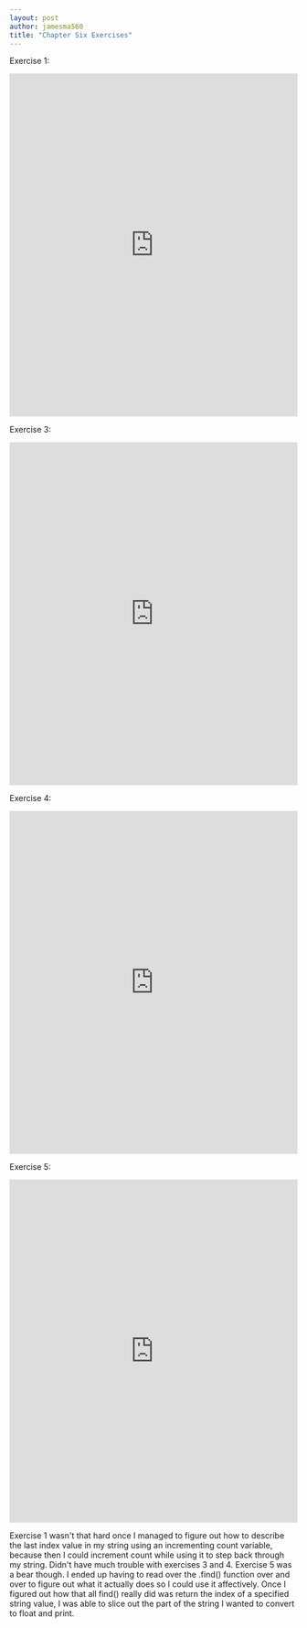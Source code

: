 ```yaml
---
layout: post
author: jamesma560
title: "Chapter Six Exercises"
---
```

Exercise 1:

<iframe src="https://trinket.io/embed/python/33a3fce478" width="100%" height="600" frameborder="0" marginwidth="0" marginheight="0" allowfullscreen></iframe>

Exercise 3:

<iframe src="https://trinket.io/embed/python/41597c9c24" width="100%" height="600" frameborder="0" marginwidth="0" marginheight="0" allowfullscreen></iframe>

Exercise 4:

<iframe src="https://trinket.io/embed/python/99865d57d8" width="100%" height="600" frameborder="0" marginwidth="0" marginheight="0" allowfullscreen></iframe>

Exercise 5:

<iframe src="https://trinket.io/embed/python/2e74f1f9ac" width="100%" height="600" frameborder="0" marginwidth="0" marginheight="0" allowfullscreen></iframe>

Exercise 1 wasn't that hard once I managed to figure out how to describe the last index value in my string using an incrementing count 
variable, because then I could increment count while using it to step back through my string. Didn't have much trouble with exercises 3 and
4. Exercise 5 was a bear though. I ended up having to read over the .find() function over and over to figure out what it actually does so I could
use it affectively. Once I figured out how that all find() really did was return the index of a specified string value, I was able to slice out
 the part of the string I wanted to convert to float and print. 
